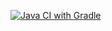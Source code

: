 [![Java CI with Gradle](https://github.com/KULeuven-Diepenbeek/ses-opdrachten-deel-1-2425-RobinRemels/actions/workflows/ci.yml/badge.svg)](https://github.com/KULeuven-Diepenbeek/ses-opdrachten-deel-1-2425-RobinRemels/actions/workflows/ci.yml)
